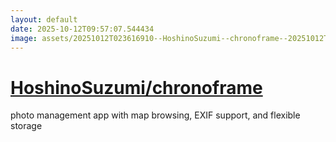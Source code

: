 ```yaml
---
layout: default
date: 2025-10-12T09:57:07.544434
image: assets/20251012T023616910--HoshinoSuzumi--chronoframe--20251012T024055977--cropped.png
---
```


# [HoshinoSuzumi/chronoframe](https://github.com/HoshinoSuzumi/chronoframe)

photo management app with map browsing, EXIF support, and flexible storage

